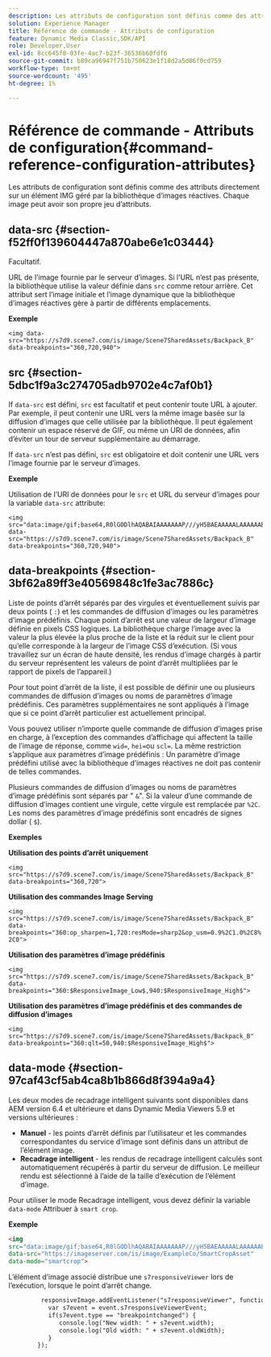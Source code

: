 ```yaml
---
description: Les attributs de configuration sont définis comme des attributs directement sur un élément IMG géré par la bibliothèque d’images réactives. Chaque image peut avoir son propre jeu d’attributs.
solution: Experience Manager
title: Référence de commande - Attributs de configuration
feature: Dynamic Media Classic,SDK/API
role: Developer,User
exl-id: 8cc645f8-03fe-4ac7-b23f-36536b60fdf6
source-git-commit: b89ca96947f751b750623e1f18d2a5d86f0cd759
workflow-type: tm+mt
source-wordcount: '495'
ht-degree: 1%

---
```


# Référence de commande - Attributs de configuration{#command-reference-configuration-attributes}

Les attributs de configuration sont définis comme des attributs directement sur un élément IMG géré par la bibliothèque d’images réactives. Chaque image peut avoir son propre jeu d’attributs.

## data-src {#section-f52ff0f139604447a870abe6e1c03444}

Facultatif.

URL de l’image fournie par le serveur d’images. Si l’URL n’est pas présente, la bibliothèque utilise la valeur définie dans `src` comme retour arrière. Cet attribut sert l’image initiale et l’image dynamique que la bibliothèque d’images réactives gère à partir de différents emplacements.

**Exemple**

```
<img data-src="https://s7d9.scene7.com/is/image/Scene7SharedAssets/Backpack_B" data-breakpoints="360,720,940">
```

## src {#section-5dbc1f9a3c274705adb9702e4c7af0b1}

If `data-src` est défini, `src` est facultatif et peut contenir toute URL à ajouter. Par exemple, il peut contenir une URL vers la même image basée sur la diffusion d’images que celle utilisée par la bibliothèque. Il peut également contenir un espace réservé de GIF, ou même un URI de données, afin d’éviter un tour de serveur supplémentaire au démarrage.

If `data-src` n’est pas défini, `src` est obligatoire et doit contenir une URL vers l’image fournie par le serveur d’images.

**Exemple**

Utilisation de l’URI de données pour le `src` et URL du serveur d’images pour la variable `data-src` attribute:

```
<img src="data:image/gif;base64,R0lGODlhAQABAIAAAAAAAP///yH5BAEAAAAALAAAAAABAAEAAAIBRAA7" data-src="https://s7d9.scene7.com/is/image/Scene7SharedAssets/Backpack_B" data-breakpoints="360,720,940">
```

## data-breakpoints {#section-3bf62a89ff3e40569848c1fe3ac7886c}

Liste de points d’arrêt séparés par des virgules et éventuellement suivis par deux points ( `:`) et les commandes de diffusion d’images ou les paramètres d’image prédéfinis. Chaque point d’arrêt est une valeur de largeur d’image définie en pixels CSS logiques. La bibliothèque charge l’image avec la valeur la plus élevée la plus proche de la liste et la réduit sur le client pour qu’elle corresponde à la largeur de l’image CSS d’exécution. (Si vous travaillez sur un écran de haute densité, les rendus d’image chargés à partir du serveur représentent les valeurs de point d’arrêt multipliées par le rapport de pixels de l’appareil.)

Pour tout point d’arrêt de la liste, il est possible de définir une ou plusieurs commandes de diffusion d’images ou noms de paramètres d’image prédéfinis. Ces paramètres supplémentaires ne sont appliqués à l’image que si ce point d’arrêt particulier est actuellement principal.

Vous pouvez utiliser n’importe quelle commande de diffusion d’images prise en charge, à l’exception des commandes d’affichage qui affectent la taille de l’image de réponse, comme `wid=`, `hei=`ou `scl=`. La même restriction s’applique aux paramètres d’image prédéfinis : Un paramètre d’image prédéfini utilisé avec la bibliothèque d’images réactives ne doit pas contenir de telles commandes.

Plusieurs commandes de diffusion d’images ou noms de paramètres d’image prédéfinis sont séparés par &quot; `&`&quot;. Si la valeur d’une commande de diffusion d’images contient une virgule, cette virgule est remplacée par `%2C`. Les noms des paramètres d’image prédéfinis sont encadrés de signes dollar ( `$`).

**Exemples**

**Utilisation des points d’arrêt uniquement**

`<img src="https://s7d9.scene7.com/is/image/Scene7SharedAssets/Backpack_B" data-breakpoints="360,720">`

**Utilisation des commandes Image Serving**

`<img src="https://s7d9.scene7.com/is/image/Scene7SharedAssets/Backpack_B" data-breakpoints="360:op_sharpen=1,720:resMode=sharp2&op_usm=0.9%2C1.0%2C8%2C0">`

**Utilisation des paramètres d’image prédéfinis**

`<img src="https://s7d9.scene7.com/is/image/Scene7SharedAssets/Backpack_B" data-breakpoints="360:$ResponsiveImage_Low$,940:$ResponsiveImage_High$">`

**Utilisation des paramètres d’image prédéfinis et des commandes de diffusion d’images**

`<img src="https://s7d9.scene7.com/is/image/Scene7SharedAssets/Backpack_B" data-breakpoints="360:qlt=50,940:$ResponsiveImage_High$">`

## data-mode {#section-97caf43cf5ab4ca8b1b866d8f394a9a4}

Les deux modes de recadrage intelligent suivants sont disponibles dans AEM version 6.4 et ultérieure et dans Dynamic Media Viewers 5.9 et versions ultérieures :

* **Manuel** - les points d’arrêt définis par l’utilisateur et les commandes correspondantes du service d’image sont définis dans un attribut de l’élément image.
* **Recadrage intelligent** - les rendus de recadrage intelligent calculés sont automatiquement récupérés à partir du serveur de diffusion. Le meilleur rendu est sélectionné à l’aide de la taille d’exécution de l’élément d’image.

Pour utiliser le mode Recadrage intelligent, vous devez définir la variable `data-mode` Attribuer à `smart crop`.

**Exemple**

```html {.line-numbers}
<img 
src="data:image/gif;base64,R0lGODlhAQABAIAAAAAAAP///yH5BAEAAAAALAAAAAABAAEAAAIBRAA7" 
data-src="https://imageserver.com/is/image/ExampleCo/SmartCropAsset" 
data-mode="smartcrop">
```

L’élément d’image associé distribue une `s7responsiveViewer` lors de l’exécution, lorsque le point d’arrêt change.

```html {.line-numbers}
         responsiveImage.addEventListener("s7responsiveViewer", function (event) { 
           var s7event = event.s7responsiveViewerEvent; 
           if(s7event.type == "breakpointchanged") { 
              console.log("New width: " + s7event.width); 
              console.log("Old width: " + s7event.oldWidth); 
           } 
        });
```
